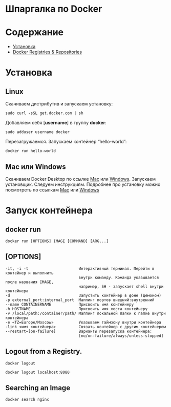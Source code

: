 # Шпаргалка по Docker

# Содержание

   * [Установка](#установка)
   * [Docker Registries &amp; Repositories](#docker-registries--repositories)
   
# Установка

## Linux

Скачиваем дистрибутив и запускаем установку:
```
sudo curl -sSL get.docker.com | sh
```
Добавляем себя [**username**] в группу **docker**:
```
sudo adduser username docker
```
Перезагружаемся. Запускаем контейнер “hello-world”:
```
docker run hello-world
```

## Mac или Windows

Скачиваем Docker Desktop по ссылке [Mac](https://download.docker.com/mac/stable/Docker.dmg) или [Windows](https://download.docker.com/win/stable/InstallDocker.msi). 
Запускаем установщик. Следуем инструкциям. Подробнее про установку можно посмотреть по ссылкам [Mac](https://docs.docker.com/docker-for-mac/install/) или [Windows](https://docs.docker.com/docker-for-windows/install/)

# Запуск контейнера

## docker run
```
docker run [OPTIONS] IMAGE [COMMAND] [ARG...]
```

## [OPTIONS]
    -it, -i -t                      Интерактивный терминал. Перейти в контейнер и выполнить
                                    внутри команду. Команда указывается после названия IMAGE, 
                                    например, SH - запускает shell внутри контейнера
    -d                              Запустить контейнер в фоне (демоном)
    -p external_port:internal_port  Маппинг портов внешний:внутренний
    --name CONTAINERNAME            Присвоить имя контейнеру
    -h HOSTNAME                     Присвоить имя хоста контейнеру
    -v /local/path:/container/path/ Маппинг локальной папки к папке внутри контейнера
    -e «TZ=Europe/Moscow»           Указываем таймзону внутри контейнера
    -link <имя контейнера>          Связать контейнер с другим контейнером
    --restart=[on-failure]          Варианты перезапуска контейнера:
                                    [no/on-failure/always/unless-stopped]
    


## Logout from a Registry.

```
docker logout
```

```
docker logout localhost:8080
```

## Searching an Image

```
docker search nginx
